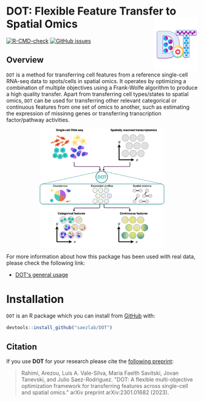 # DOT: Flexible Feature Transfer to Spatial Omics <img src="man/figures/DOT_icon.png" align="right" height = "139">

<!-- badges: start -->
[![R-CMD-check](https://github.com/saezlab/DOT/actions/workflows/R-CMD-check.yaml/badge.svg)](https://github.com/saezlab/DOT/actions/workflows/R-CMD-check.yaml)
[![GitHub issues](https://img.shields.io/github/issues/saezlab/DOT)](https://github.com/saezlab/DOT/issues)

<!-- badges: end -->

## Overview

`DOT` is a method for transferring cell features from a reference single-cell RNA-seq data to spots/cells in spatial omics. It operates by optimizing a combination of multiple objectives using a Frank-Wolfe algorithm to produce a high quality transfer. Apart from transferring cell types/states to spatial omics, `DOT` can be used for transferring other relevant categorical or continuous features from one set of omics to another, such as estimating the expression of missinng genes or transferring transcription factor/pathway activities.


<p align="center" width="100%">
    <img src="man/figures/overview.png" align="center" width="65%">
</p>

For more information about how this package has been used with real data, please check the following link:

- [DOT's general usage](https://saezlab.github.io/DOT/articles/general.html)

# Installation
`DOT` is an R package which you can install from [GitHub](https://github.com/) with:

```r
devtools::install_github("saezlab/DOT")
```

## Citation
If you use **DOT** for your research please cite the [following preprint](https://arxiv.org/abs/2301.01682): 

> Rahimi, Arezou, Luis A. Vale-Silva, Maria Faelth Savitski, Jovan Tanevski, and Julio Saez-Rodriguez. "DOT: A flexible multi-objective optimization framework for transferring features across single-cell and spatial omics." arXiv preprint arXiv:2301.01682 (2023).
